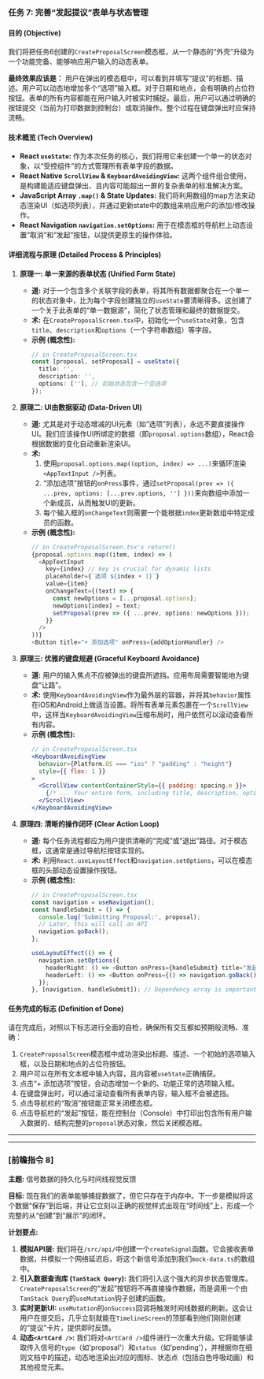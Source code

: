 
### **任务 7: 完善“发起提议”表单与状态管理**

#### **目的 (Objective)**
我们将把任务6创建的`CreateProposalScreen`模态框，从一个静态的“外壳”升级为一个功能完备、能够响应用户输入的动态表单。

**最终效果应该是：**
用户在弹出的模态框中，可以看到并填写“提议”的标题、描述。用户可以动态地增加多个“选项”输入框。对于日期和地点，会有明确的占位符按钮。表单的所有内容都能在用户输入时被实时捕捉。最后，用户可以通过明确的按钮提交（当前为打印数据到控制台）或取消操作。整个过程在键盘弹出时应保持流畅。

#### **技术概览 (Tech Overview)**
* **React `useState`:** 作为本次任务的核心，我们将用它来创建一个单一的状态对象，以“受控组件”的方式管理所有表单字段的数据。
* **React Native `ScrollView` & `KeyboardAvoidingView`:** 这两个组件组合使用，是构建能适应键盘弹出、且内容可能超出一屏的复杂表单的标准解决方案。
* **JavaScript Array `.map()` & State Updates:** 我们将利用数组的map方法来动态渲染UI（如选项列表），并通过更新state中的数组来响应用户的添加/修改操作。
* **React Navigation `navigation.setOptions`:** 用于在模态框的导航栏上动态设置“取消”和“发起”按钮，以提供更原生的操作体验。

#### **详细流程与原理 (Detailed Process & Principles)**

1.  **原理一: 单一来源的表单状态 (Unified Form State)**
    * **道:** 对于一个包含多个关联字段的表单，将其所有数据都聚合在一个单一的状态对象中，比为每个字段创建独立的`useState`要清晰得多。这创建了一个关于此表单的“单一数据源”，简化了状态管理和最终的数据提交。
    * **术:** 在`CreateProposalScreen.tsx`中，初始化一个`useState`对象，包含`title`、`description`和`options`（一个字符串数组）等字段。
    * **示例 (概念性):**
        ```typescript
        // in CreateProposalScreen.tsx
        const [proposal, setProposal] = useState({
          title: '',
          description: '',
          options: [''], // 初始状态包含一个空选项
        });
        ```

2.  **原理二: UI由数据驱动 (Data-Driven UI)**
    * **道:** 尤其是对于动态增减的UI元素（如“选项”列表），永远不要直接操作UI。我们应该操作UI所绑定的数据（即`proposal.options`数组），React会根据数据的变化自动重新渲染UI。
    * **术:**
        1.  使用`proposal.options.map((option, index) => ...)`来循环渲染`<AppTextInput />`列表。
        2.  “添加选项”按钮的`onPress`事件，通过`setProposal(prev => ({ ...prev, options: [...prev.options, ''] }))`来向数组中添加一个新成员，从而触发UI的更新。
        3.  每个输入框的`onChangeText`则需要一个能根据`index`更新数组中特定成员的函数。
    * **示例 (概念性):**
        ```typescript
        // in CreateProposalScreen.tsx's return()
        {proposal.options.map((item, index) => (
          <AppTextInput
            key={index} // key is crucial for dynamic lists
            placeholder={`选项 ${index + 1}`}
            value={item}
            onChangeText={(text) => {
              const newOptions = [...proposal.options];
              newOptions[index] = text;
              setProposal(prev => ({ ...prev, options: newOptions }));
            }}
          />
        ))}
        <Button title="+ 添加选项" onPress={addOptionHandler} />
        ```

3.  **原理三: 优雅的键盘规避 (Graceful Keyboard Avoidance)**
    * **道:** 用户的输入焦点不应被弹出的键盘所遮挡。应用布局需要智能地为键盘“让路”。
    * **术:** 使用`KeyboardAvoidingView`作为最外层的容器，并将其`behavior`属性在iOS和Android上做适当设置。将所有表单元素包裹在一个`ScrollView`中，这样当`KeyboardAvoidingView`压缩布局时，用户依然可以滚动查看所有内容。
    * **示例 (概念性):**
        ```jsx
        // in CreateProposalScreen.tsx
        <KeyboardAvoidingView 
          behavior={Platform.OS === "ios" ? "padding" : "height"} 
          style={{ flex: 1 }}
        >
          <ScrollView contentContainerStyle={{ padding: spacing.m }}>
            {/* ... Your entire form, including title, description, options, placeholders ... */}
          </ScrollView>
        </KeyboardAvoidingView>
        ```

4.  **原理四: 清晰的操作闭环 (Clear Action Loop)**
    * **道:** 每个任务流程都应为用户提供清晰的“完成”或“退出”路径。对于模态框，这通常是通过导航栏按钮实现的。
    * **术:** 利用`React.useLayoutEffect`和`navigation.setOptions`，可以在模态框的头部动态设置操作按钮。
    * **示例 (概念性):**
        ```typescript
        // in CreateProposalScreen.tsx
        const navigation = useNavigation();
        const handleSubmit = () => {
          console.log('Submitting Proposal:', proposal);
          // Later, this will call an API
          navigation.goBack();
        };

        useLayoutEffect(() => {
          navigation.setOptions({
            headerRight: () => <Button onPress={handleSubmit} title="发起" />,
            headerLeft: () => <Button onPress={() => navigation.goBack()} title="取消" />,
          });
        }, [navigation, handleSubmit]); // Dependency array is important
        ```

#### **任务完成的标志 (Definition of Done)**
请在完成后，对照以下标志进行全面的自检，确保所有交互都如预期般流畅、准确：

1.  `CreateProposalScreen`模态框中成功渲染出标题、描述、一个初始的选项输入框，以及日期和地点的占位符按钮。
2.  用户可以在所有文本框中输入内容，且内容被`useState`正确捕获。
3.  点击“+ 添加选项”按钮，会动态增加一个新的、功能正常的选项输入框。
4.  在键盘弹出时，可以通过滚动查看所有表单内容，输入框不会被遮挡。
5.  点击导航栏的“取消”按钮能正常关闭模态框。
6.  点击导航栏的“发起”按钮，能在控制台（Console）中打印出包含所有用户输入数据的、结构完整的`proposal`状态对象，然后关闭模态框。

---
---

### **[前瞻指令 8]**

**主题:** 信号数据的持久化与时间线视觉反馈

**目标:**
现在我们的表单能够捕捉数据了，但它只存在于内存中。下一步是模拟将这个数据“保存”到后端，并让它立刻以正确的视觉样式出现在“时间线”上，形成一个完整的从“创建”到“展示”的闭环。

**计划要点:**
1.  **模拟API层:** 我们将在`/src/api/`中创建一个`createSignal`函数。它会接收表单数据，并模拟一个网络延迟后，将这个新信号添加到我们`mock-data.ts`的数组中。
2.  **引入数据查询库 (`TanStack Query`):** 我们将引入这个强大的异步状态管理库。`CreateProposalScreen`的“发起”按钮将不再直接操作数据，而是调用一个由`TanStack Query`的`useMutation`钩子创建的函数。
3.  **实时更新UI:** `useMutation`的`onSuccess`回调将触发时间线数据的刷新。这会让用户在提交后，几乎立刻就能在`TimelineScreen`的顶部看到他们刚刚创建的“提议”卡片，提供即时反馈。
4.  **动态`<ArtCard />`:** 我们将对`<ArtCard />`组件进行一次重大升级。它将能够读取传入信号的`type`（如'proposal'）和`status`（如'pending'），并根据你在细则文档中的描述，动态地渲染出对应的图标、状态点（包括白色呼吸动画）和其他视觉元素。